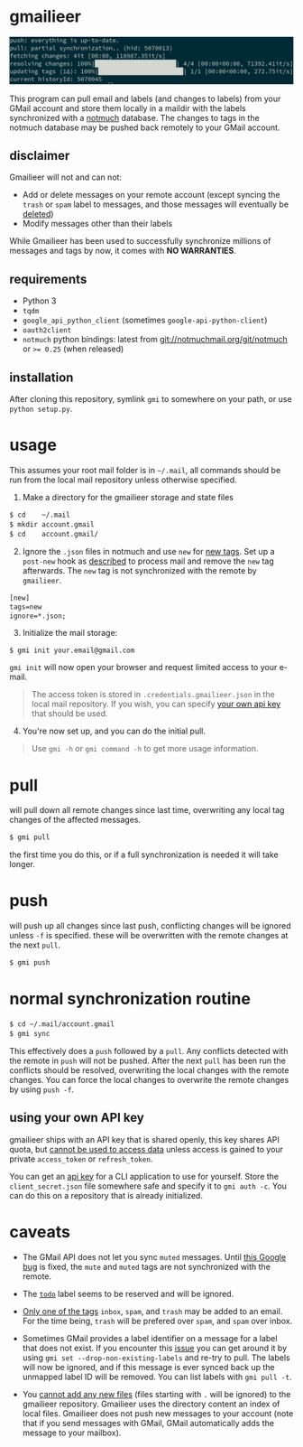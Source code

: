# gmailieer

<img src="doc/demo.png">

This program can pull email and labels (and changes to labels) from your GMail
account and store them locally in a maildir with the labels synchronized with a
[notmuch](https://notmuchmail.org/) database. The changes to tags in the
notmuch database may be pushed back remotely to your GMail account.

## disclaimer

Gmailieer will not and can not:

* Add or delete messages on your remote account (except syncing the `trash` or `spam` label to messages, and those messages will eventually be [deleted](https://support.google.com/mail/answer/7401?co=GENIE.Platform%3DDesktop&hl=en))
* Modify messages other than their labels

While Gmailieer has been used to successfully synchronize millions of messages and tags by now, it comes with **NO WARRANTIES**.

## requirements

* Python 3
* `tqdm`
* `google_api_python_client` (sometimes `google-api-python-client`)
* `oauth2client`
* `notmuch` python bindings: latest from [git://notmuchmail.org/git/notmuch](https://git.notmuchmail.org/git/notmuch) or `>= 0.25` (when released)

## installation

After cloning this repository, symlink `gmi` to somewhere on your path, or use `python setup.py`.

# usage

This assumes your root mail folder is in `~/.mail`, all commands
should be run from the local mail repository unless otherwise specified.


1. Make a directory for the gmailieer storage and state files

```sh
$ cd    ~/.mail
$ mkdir account.gmail
$ cd    account.gmail/
```

2. Ignore the `.json` files in notmuch and use `new` for [new tags](https://notmuchmail.org/initial_tagging/). Set up a `post-new` hook as [described](https://notmuchmail.org/initial_tagging/) to process mail and remove the `new` tag afterwards. The `new` tag is not synchronized with the remote by `gmailieer`.

```
[new]
tags=new
ignore=*.json;
```

3. Initialize the mail storage:

```sh
$ gmi init your.email@gmail.com
```

`gmi init` will now open your browser and request limited access to your e-mail.

> The access token is stored in `.credentials.gmailieer.json` in the local mail repository. If you wish, you can specify [your own api key](#using-your-own-api-key) that should be used.

4. You're now set up, and you can do the initial pull.

> Use `gmi -h` or `gmi command -h` to get more usage information.

# pull

will pull down all remote changes since last time, overwriting any local tag
changes of the affected messages.

```sh
$ gmi pull
```

the first time you do this, or if a full synchronization is needed it will take longer.

# push

will push up all changes since last push, conflicting changes will be ignored
unless `-f` is specified. these will be overwritten with the remote changes at
the next `pull`.

```sh
$ gmi push
```

# normal synchronization routine

```sh
$ cd ~/.mail/account.gmail
$ gmi sync
```

This effectively does a `push` followed by a `pull`. Any conflicts detected
with the remote in `push` will not be pushed. After the next `pull` has been
run the conflicts should be resolved, overwriting the local changes with the
remote changes. You can force the local changes to overwrite the remote changes
by using `push -f`.

## using your own API key

gmailieer ships with an API key that is shared openly, this key shares API quota, but [cannot be used to access data](https://github.com/gauteh/gmailieer/pull/9) unless access is gained to your private `access_token` or `refresh_token`.

You can get an [api key](https://console.developers.google.com/flows/enableapi?apiid=gmail) for a CLI application to use for yourself. Store the `client_secret.json` file somewhere safe and specify it to `gmi auth -c`. You can do this on a repository that is already initialized.


# caveats

* The GMail API does not let you sync `muted` messages. Until [this Google
bug](https://issuetracker.google.com/issues/36759067) is fixed, the `mute` and `muted` tags are not synchronized with the remote.

* The [`todo`](https://github.com/gauteh/gmailieer/issues/52) label seems to be reserved and will be ignored.

* [Only one of the tags](https://github.com/gauteh/gmailieer/issues/26) `inbox`, `spam`, and `trash` may be added to an email. For
the time being, `trash` will be prefered over `spam`, and `spam` over inbox.

* Sometimes GMail provides a label identifier on a message for a label that does not exist. If you encounter this [issue](https://github.com/gauteh/gmailieer/issues/48) you can get around it by using `gmi set --drop-non-existing-labels` and re-try to pull. The labels will now be ignored, and if this message is ever synced back up the unmapped label ID will be removed. You can list labels with `gmi pull -t`.

* You [cannot add any new files](https://github.com/gauteh/gmailieer/issues/54) (files starting with `.` will be ignored) to the gmailieer repository. Gmailieer uses the directory content an index of local files. Gmailieer does not push new messages to your account (note that if you send messages with GMail, GMail automatically adds the message to your mailbox).

